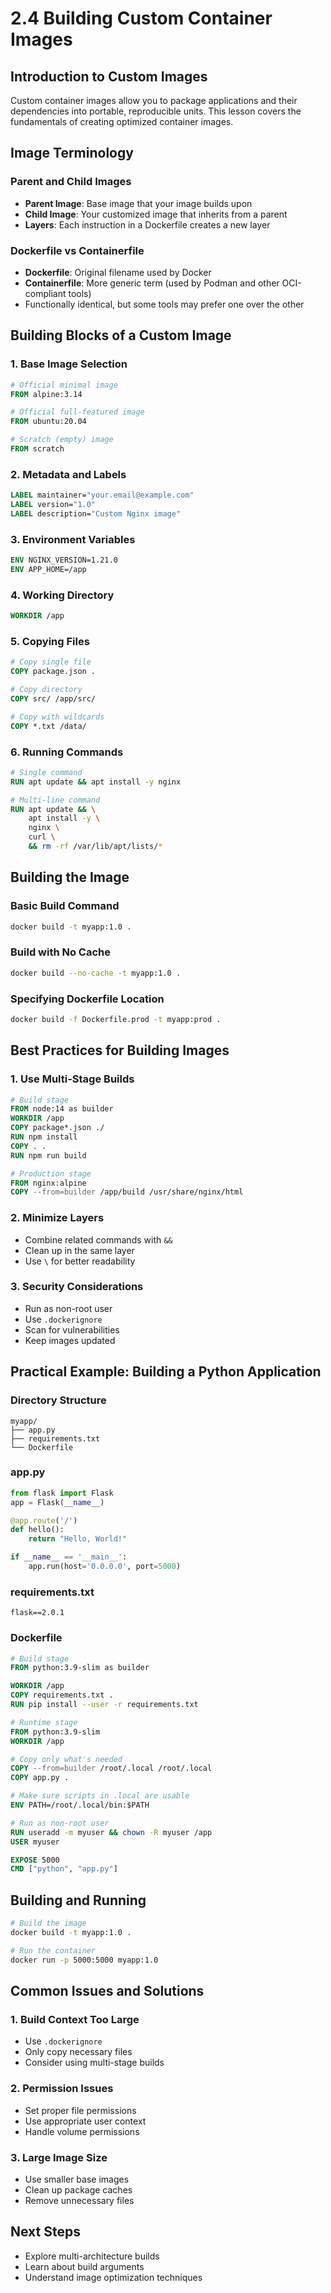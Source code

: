 # 2.4 Building Custom Container Images

## Introduction to Custom Images

Custom container images allow you to package applications and their dependencies into portable, reproducible units. This lesson covers the fundamentals of creating optimized container images.

## Image Terminology

### Parent and Child Images
- **Parent Image**: Base image that your image builds upon
- **Child Image**: Your customized image that inherits from a parent
- **Layers**: Each instruction in a Dockerfile creates a new layer

### Dockerfile vs Containerfile
- **Dockerfile**: Original filename used by Docker
- **Containerfile**: More generic term (used by Podman and other OCI-compliant tools)
- Functionally identical, but some tools may prefer one over the other

## Building Blocks of a Custom Image

### 1. Base Image Selection
```dockerfile
# Official minimal image
FROM alpine:3.14

# Official full-featured image
FROM ubuntu:20.04

# Scratch (empty) image
FROM scratch
```

### 2. Metadata and Labels
```dockerfile
LABEL maintainer="your.email@example.com"
LABEL version="1.0"
LABEL description="Custom Nginx image"
```

### 3. Environment Variables
```dockerfile
ENV NGINX_VERSION=1.21.0
ENV APP_HOME=/app
```

### 4. Working Directory
```dockerfile
WORKDIR /app
```

### 5. Copying Files
```dockerfile
# Copy single file
COPY package.json .

# Copy directory
COPY src/ /app/src/

# Copy with wildcards
COPY *.txt /data/
```

### 6. Running Commands
```dockerfile
# Single command
RUN apt update && apt install -y nginx

# Multi-line command
RUN apt update && \
    apt install -y \
    nginx \
    curl \
    && rm -rf /var/lib/apt/lists/*
```

## Building the Image

### Basic Build Command
```bash
docker build -t myapp:1.0 .
```

### Build with No Cache
```bash
docker build --no-cache -t myapp:1.0 .
```

### Specifying Dockerfile Location
```bash
docker build -f Dockerfile.prod -t myapp:prod .
```

## Best Practices for Building Images

### 1. Use Multi-Stage Builds
```dockerfile
# Build stage
FROM node:14 as builder
WORKDIR /app
COPY package*.json ./
RUN npm install
COPY . .
RUN npm run build

# Production stage
FROM nginx:alpine
COPY --from=builder /app/build /usr/share/nginx/html
```

### 2. Minimize Layers
- Combine related commands with `&&`
- Clean up in the same layer
- Use `\` for better readability

### 3. Security Considerations
- Run as non-root user
- Use `.dockerignore`
- Scan for vulnerabilities
- Keep images updated

## Practical Example: Building a Python Application

### Directory Structure
```
myapp/
├── app.py
├── requirements.txt
└── Dockerfile
```

### app.py
```python
from flask import Flask
app = Flask(__name__)

@app.route('/')
def hello():
    return "Hello, World!"

if __name__ == '__main__':
    app.run(host='0.0.0.0', port=5000)
```

### requirements.txt
```
flask==2.0.1
```

### Dockerfile
```dockerfile
# Build stage
FROM python:3.9-slim as builder

WORKDIR /app
COPY requirements.txt .
RUN pip install --user -r requirements.txt

# Runtime stage
FROM python:3.9-slim
WORKDIR /app

# Copy only what's needed
COPY --from=builder /root/.local /root/.local
COPY app.py .

# Make sure scripts in .local are usable
ENV PATH=/root/.local/bin:$PATH

# Run as non-root user
RUN useradd -m myuser && chown -R myuser /app
USER myuser

EXPOSE 5000
CMD ["python", "app.py"]
```

## Building and Running

```bash
# Build the image
docker build -t myapp:1.0 .

# Run the container
docker run -p 5000:5000 myapp:1.0
```

## Common Issues and Solutions

### 1. Build Context Too Large
- Use `.dockerignore`
- Only copy necessary files
- Consider using multi-stage builds

### 2. Permission Issues
- Set proper file permissions
- Use appropriate user context
- Handle volume permissions

### 3. Large Image Size
- Use smaller base images
- Clean up package caches
- Remove unnecessary files

## Next Steps
- Explore multi-architecture builds
- Learn about build arguments
- Understand image optimization techniques